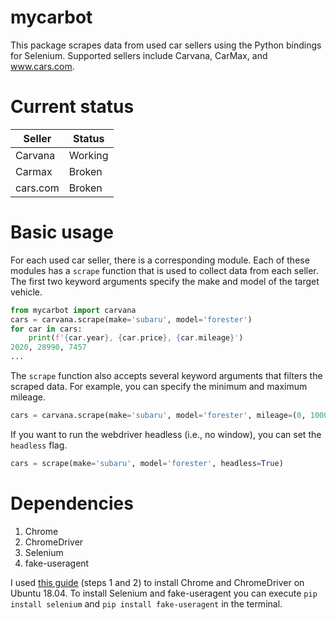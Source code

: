 # mycarbot
This package scrapes data from used car sellers using the Python bindings for Selenium. Supported sellers include Carvana, CarMax, and www.cars.com.

# Current status
| Seller   | Status  |
| -------- | ------- |
| Carvana  | Working |
| Carmax   | Broken  |
| cars.com | Broken  |

# Basic usage
For each used car seller, there is a corresponding module. Each of these modules has a `scrape` function that is used to collect data from each seller. The first two keyword arguments specify the make and model of the target vehicle.
```Python
from mycarbot import carvana
cars = carvana.scrape(make='subaru', model='forester')
for car in cars:
    print(f'{car.year}, {car.price}, {car.mileage}')
2020, 28990, 7457
... 
```

The `scrape` function also accepts several keyword arguments that filters the scraped data. For example, you can specify the minimum and maximum mileage.
```Python
cars = carvana.scrape(make='subaru', model='forester', mileage=(0, 100000))
``` 

If you want to run the webdriver headless (i.e., no window), you can set the `headless` flag.
```Python
cars = scrape(make='subaru', model='forester', headless=True)
```

# Dependencies
1. Chrome
2. ChromeDriver
3. Selenium
4. fake-useragent

I used [this guide](https://tecadmin.net/setup-selenium-chromedriver-on-ubuntu/) (steps 1 and 2) to install Chrome and ChromeDriver on Ubuntu 18.04. To install Selenium and fake-useragent you can execute `pip install selenium` and `pip install fake-useragent` in the terminal.
